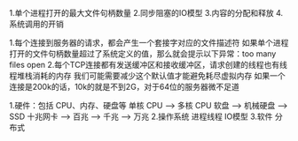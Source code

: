 1.单个进程打开的最大文件句柄数量
2.同步阻塞的IO模型
3.内容的分配和释放
4.系统调用的开销




1.每个连接到服务器的请求，都会产生一个套接字对应的文件描述符
如果单个进程打开的文件句柄数量超过了系统定义的值，那么就会提示以下异常：too many files open
2.每个TCP连接都有发送缓冲区和接收缓冲区，请求创建的线程也有线程堆栈消耗的内存
我们可能需要减少这个默认值才能避免耗尽虚拟内存
如果一个连接是200k的话，10k的就是不到2G，对于64位的服务器微不足道


1.硬件：包括 CPU、内存、硬盘等
单核 CPU —> 多核 CPU
软盘 —> 机械硬盘 —> SSD
十兆网卡 —> 百兆 —> 千兆 —> 万兆
2.操作系统
进程线程 IO模型
3.软件
分布式
